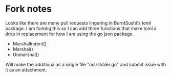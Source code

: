 
# Fork notes

Looks like there are many pull requests lingering in BurntSushi's
toml package. I am forking this so I can add three functions 
that make toml a drop in replacement for how I am using
the go json package.

+ MarshalIndent()
+ Marshal()
+ Unmarshal()

Will make the additiona as a single file "marshaler.go" and submit
issue with it as an attachment.

